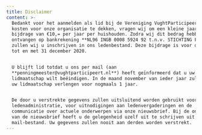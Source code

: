 ```yaml
---
title: Disclaimer
content: >-
  Bedankt voor het aanmelden als lid bij de Vereniging VughtParticipeert. Om de
  kosten voor onze organisatie te dekken, vragen wij om een kleine jaarlijkse
  bijdrage van €10,= per jaar per huishouden. Zodra wij dit bedrag hebben
  ontvangen op bankrekening **NL96 INGB 0008 5924 92 t.n.v. STICHTING FDKA**,
  zullen wij u inschrijven in ons ledenbestand. Deze bijdrage is voor de periode
  tot en met 31 december 2020.


  U blijft lid totdat u ons per mail (aan
  **penningmeester@vughtparticipeert.nl**) heeft geïnformeerd dat u uw
  lidmaatschap wilt beëindigen. In de maand november van ieder jaar zullen wij
  uw lidmaatschap verlengen voor nogmaals 1 jaar. 


  De door u verstrekte gegevens zullen uitsluitend worden gebruikt voor de
  ledenadministratie, voor uitnodigingen aan ledenvergaderingen en de
  communicatie over actuele onderwerpen via onze nieuwsbrief. Bij de ontvangst
  van de nieuwsbrief heeft u de gelegenheid uzelf uit te schrijven uit het
  mail-bestand. Uw gegevens zullen nooit aan derden worden verstrekt.
---
```


